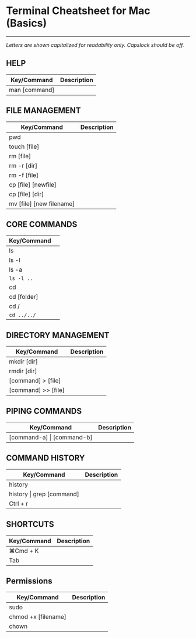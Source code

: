# Terminal Cheatsheet for Mac (Basics)

------------

_Letters are shown capitalized for readability only._  _Capslock should be off._
## HELP

| Key/Command | Description |
| ----------- | ----------- |
| man [command] |

## FILE MANAGEMENT

| Key/Command | Description |
| ----------- | ----------- |
| pwd |  
| touch [file] |
| rm [file] |
| rm -r [dir] |
| rm -f [file] |
| cp [file] [newfile] |
| cp [file] [dir] |
| mv [file] [new filename] |

## CORE COMMANDS

| Key/Command |  |
| ----------- | ----------- |
| ls |
| ls -l |
| ls -a |
| `ls -l ..` |
| cd |  
| cd [folder] |
| cd /  |  
| `cd ../../` |  

## DIRECTORY MANAGEMENT

| Key/Command | Description |
| ----------- | ----------- |
| mkdir [dir] |
| rmdir [dir] |
| [command] > [file] |
| [command] >> [file] |

## PIPING COMMANDS

| Key/Command | Description |
| ----------- | ----------- |
| [command-a] \| [command-b] |

## COMMAND HISTORY

| Key/Command | Description |
| ----------- | ----------- |
| history |
| history \| grep [command] |
| Ctrl + r  |  

## SHORTCUTS

| Key/Command | Description |
| ----------- | ----------- |
| ⌘Cmd + K |
| Tab  |

## Permissions

| Key/Command | Description |
| ----------- | ----------- |
| sudo |
| chmod +x [filename] | |   |
| chown |

